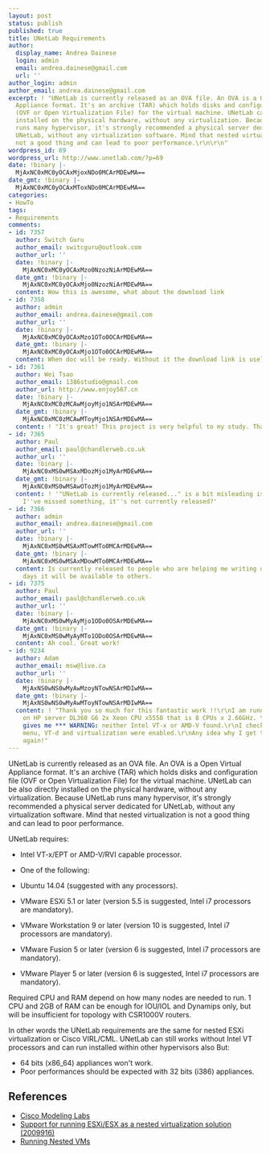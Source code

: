 ```yaml
---
layout: post
status: publish
published: true
title: UNetLab Requirements
author:
  display_name: Andrea Dainese
  login: admin
  email: andrea.dainese@gmail.com
  url: ''
author_login: admin
author_email: andrea.dainese@gmail.com
excerpt: ! "UNetLab is currently released as an OVA file. An OVA is a Open Virtual
  Appliance format. It's an archive (TAR) which holds disks and configuration file
  (OVF or Open Virtualization File) for the virtual machine. UNetLab can be also directly
  installed on the physical hardware, without any virtualization. Because UNetLab
  runs many hypervisor, it's strongly recommended a physical server dedicated for
  UNetLab, without any virtualization software. Mind that nested virtualization is
  not a good thing and can lead to poor performance.\r\n\r\n"
wordpress_id: 69
wordpress_url: http://www.unetlab.com/?p=69
date: !binary |-
  MjAxNC0xMC0yOCAxMjoxNDo0MCArMDEwMA==
date_gmt: !binary |-
  MjAxNC0xMC0yOCAxMToxNDo0MCArMDEwMA==
categories:
- HowTo
tags:
- Requirements
comments:
- id: 7357
  author: Switch Guru
  author_email: switcguru@outlook.com
  author_url: ''
  date: !binary |-
    MjAxNC0xMC0yOCAxMzo0NzozNiArMDEwMA==
  date_gmt: !binary |-
    MjAxNC0xMC0yOCAxMjo0NzozNiArMDEwMA==
  content: Wow this is awesome, what about the download link
- id: 7358
  author: admin
  author_email: andrea.dainese@gmail.com
  author_url: ''
  date: !binary |-
    MjAxNC0xMC0yOCAxMzo1OTo0OCArMDEwMA==
  date_gmt: !binary |-
    MjAxNC0xMC0yOCAxMjo1OTo0OCArMDEwMA==
  content: When doc will be ready. Without it the download link is useless ;)
- id: 7361
  author: Wei Tsao
  author_email: 1386studio@gmail.com
  author_url: http://www.enjoy567.cn
  date: !binary |-
    MjAxNC0xMC0zMCAwMjoyMjo1NSArMDEwMA==
  date_gmt: !binary |-
    MjAxNC0xMC0zMCAwMToyMjo1NSArMDEwMA==
  content: ! "It's great! This project is very helpful to my study. Thanks.\r\n谢谢"
- id: 7365
  author: Paul
  author_email: paul@chandlerweb.co.uk
  author_url: ''
  date: !binary |-
    MjAxNC0xMS0wMSAxMDozMjo1MyArMDEwMA==
  date_gmt: !binary |-
    MjAxNC0xMS0wMSAwOTozMjo1MyArMDEwMA==
  content: ! '"UNetLab is currently released..." is a bit misleading isn''t it? Unless
    I''ve missed something, it''s not currently released?'
- id: 7366
  author: admin
  author_email: andrea.dainese@gmail.com
  author_url: ''
  date: !binary |-
    MjAxNC0xMS0wMSAxMTowMTo0MCArMDEwMA==
  date_gmt: !binary |-
    MjAxNC0xMS0wMSAxMDowMTo0MCArMDEwMA==
  content: Is currently released to people who are helping me writing docs. In few
    days it will be available to others.
- id: 7375
  author: Paul
  author_email: paul@chandlerweb.co.uk
  author_url: ''
  date: !binary |-
    MjAxNC0xMS0wMyAyMjo1ODo0OSArMDEwMA==
  date_gmt: !binary |-
    MjAxNC0xMS0wMyAyMTo1ODo0OSArMDEwMA==
  content: Ah cool. Great work!
- id: 9234
  author: Adam
  author_email: msw@live.ca
  author_url: ''
  date: !binary |-
    MjAxNS0wNS0wMyAwMzoyNTowNSArMDIwMA==
  date_gmt: !binary |-
    MjAxNS0wNS0wMyAwMToyNTowNSArMDIwMA==
  content: ! "Thank you so much for this fantastic work !!\r\nI am running Unetlab
    on HP server DL360 G6 2x Xeon CPU x5550 that is 8 CPUs x 2.66GHz. \r\nThe Unetlab
    gives me *** WARNING: neither Intel VT-x or AMD-V found.\r\nI checked the BIOS
    menu, VT-d and virtualization were enabled.\r\nAny idea why I get the error?\r\n\r\nThanks
    again!"
---
```


UNetLab is currently released as an OVA file. An OVA is a Open Virtual Appliance format. It's an archive (TAR) which holds disks and configuration file (OVF or Open Virtualization File) for the virtual machine. UNetLab can be also directly installed on the physical hardware, without any virtualization. Because UNetLab runs many hypervisor, it's strongly recommended a physical server dedicated for UNetLab, without any virtualization software. Mind that nested virtualization is not a good thing and can lead to poor performance.

<a id="more"></a><a id="more-69"></a>

UNetLab requires:

* Intel VT-x/EPT or AMD-V/RVI capable processor.
* One of the following:

* Ubuntu 14.04 (suggested with any processors).
* VMware ESXi 5.1 or later (version 5.5 is suggested, Intel i7 processors are mandatory).
* VMware Workstation 9 or later (version 10 is suggested, Intel i7 processors are mandatory).
* VMware Fusion 5 or later (version 6 is suggested, Intel i7 processors are mandatory).
* VMware Player 5 or later (version 6 is suggested, Intel i7 processors are mandatory).



Required CPU and RAM depend on how many nodes are needed to run. 1 CPU and 2GB of RAM can be enough for IOU/IOL and Dynamips only, but will be insufficient for topology with CSR1000V routers.

In other words the UNetLab requirements are the same for nested ESXi virtualization or Cisco VIRL/CML. UNetLab can still works without Intel VT processors and can run installed within other hypervisors also But:

* 64 bits (x86_64) appliances won't work.
* Poor performances should be expected with 32 bits (i386) appliances.

## References

* <a title="Cisco Modeling Labs" href="http://www.cisco.com/c/en/us/products/cloud-systems-management/modeling-labs/index.html">Cisco Modeling Labs</a>
* <a title="Support for running ESXi/ESX as a nested virtualization solution (2009916)" href="http://kb.vmware.com/selfservice/microsites/search.do?language=en_US&amp;cmd=displayKC&amp;externalId=2009916">Support for running ESXi/ESX as a nested virtualization solution (2009916)</a>
* <a title="Running Nested VMs" href="https://communities.vmware.com/docs/DOC-8970">Running Nested VMs</a>


